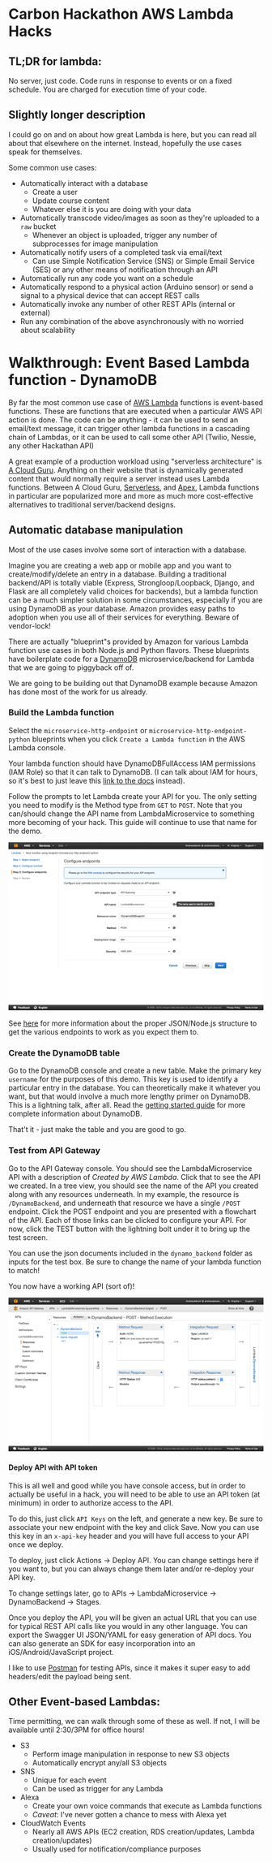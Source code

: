 # Carbon Hackathon AWS Lambda Hacks
## TL;DR for lambda: 
No server, just code. Code runs in response to events or on a fixed schedule. You are charged for execution time of your code.

## Slightly longer description
I could go on and on about how great Lambda is here, but you can read all about that elsewhere on the internet. Instead, hopefully the use cases speak for themselves.

Some common use cases:
- Automatically interact with a database
  * Create a user
  * Update course content
  * Whatever else it is you are doing with your data
- Automatically transcode video/images as soon as they're uploaded to a `raw` bucket
  * Whenever an object is uploaded, trigger any number of subprocesses for image manipulation
- Automatically notify users of a completed task via email/text
  * Can use Simple Notification Service (SNS) or Simple Email Service (SES) or any other means of notification through an API
- Automatically run any code you want on a schedule
- Automatically respond to a physical action (Arduino sensor) or send a signal to a physical device that can accept REST calls
- Automatically invoke any number of other REST APIs (internal or external)
- Run any combination of the above asynchronously with no worried about scalability

# Walkthrough: Event Based Lambda function - DynamoDB
By far the most common use case of [AWS Lambda](https://aws.amazon.com/documentation/lambda/) functions is event-based functions. These are functions that are executed when a particular AWS API action is done. The code can be anything - it can be used to send an email/text message, it can trigger other lambda functions in a cascading chain of Lambdas, or it can be used to call some other API (Twilio, Nessie, any other Hackathan API)

A great example of a production workload using "serverless architecture" is [A Cloud Guru](https://acloud.guru/). Anything on their website that is dynamically generated content that would normally require a server instead uses Lambda functions. Between A Cloud Guru, [Serverless](https://github.com/serverless/serverless), and [Apex](https://github.com/apex/apex), Lambda functions in particular are popularized more and more as much more cost-effective alternatives to traditional server/backend designs. 

## Automatic database manipulation
Most of the use cases involve some sort of interaction with a database.

Imagine you are creating a web app or mobile app and you want to create/modify/delete an entry in a database. Building a traditional backend/API is totally viable (Express, Strongloop/Loopback, Django, and Flask are all completely valid choices for backends), but a lambda function can be a much simpler solution in some circumstances, especially if you are using DynamoDB as your database. Amazon provides easy paths to adoption when you use all of their services for everything. Beware of vendor-lock! 

There are actually "blueprint"s provided by Amazon for various Lambda function use cases in both Node.js and Python flavors. These blueprints have boilerplate code for a [DynamoDB](http://docs.aws.amazon.com/amazondynamodb/latest/gettingstartedguide/Welcome.html) microservice/backend for Lambda that we are going to piggyback off of.

We are going to be building out that DynamoDB example because Amazon has done most of the work for us already.

### Build the Lambda function

Select the `microservice-http-endpoint` or `microservice-http-endpoint-python` blueprints when you click `Create a Lambda function` in the AWS Lambda console.

Your lambda function should have DynamoDBFullAccess IAM permissions (IAM Role) so that it can talk to DynamoDB. (I can talk about IAM for hours, so it's best to just leave this [link to the docs](https://aws.amazon.com/documentation/iam/) instead).

Follow the prompts to let Lambda create your API for you. The only setting you need to modify is the Method type from `GET` to `POST`. Note that you can/should change the API name from LambdaMicroservice to something more becoming of your hack. This guide will continue to use that name for the demo. 

![LambdaAPISetup](dynamo_backend/api_gateway_config.png)

See [here](http://docs.aws.amazon.com/amazondynamodb/latest/gettingstartedguide/GettingStarted.NodeJs.03.html#GettingStarted.NodeJs.03.01) for more information about the proper JSON/Node.js structure to get the various endpoints to work as you expect them to.

### Create the DynamoDB table
Go to the DynamoDB console and create a new table. Make the primary key `username` for the purposes of this demo. This key is used to identify a particular entry in the database. You can theoretically make it whatever you want, but that would involve a much more lengthy primer on DynamoDB. This is a lightning talk, after all. Read the [getting started guide](http://docs.aws.amazon.com/amazondynamodb/latest/gettingstartedguide/Welcome.html) for more complete information about DynamoDB. 

That't it - just make the table and you are good to go.
    
### Test from API Gateway
Go to the API Gateway console. You should see the LambdaMicroservice API with a description of _Created by AWS Lambda_. Click that to see the API we created. In a tree view, you should see the name of the API you created along with any resources underneath. In my example, the resource is `/DynamoBackend`, and underneath that resource we have a single `/POST` endpoint. Click the POST endpoint and you are presented with a flowchart of the API. Each of those links can be clicked to configure your API. For now, click the TEST button with the lightning bolt under it to bring up the test screen. 

You can use the json documents included in the `dynamo_backend` folder as inputs for the test box. Be sure to change the name of your lambda function to match!

You now have a working API (sort of)!

![Working API (sort of)](dynamo_backend/api_gateway_flowchart.png)

#### Deploy API with API token
This is all well and good while you have console access, but in order to actually be useful in a hack, you will need to be able to use an API token (at minimum) in order to authorize access to the API. 

To do this, just click `API Keys` on the left, and generate a new key. Be sure to associate your new endpoint with the key and click Save. Now you can use this key in an `x-api-key` header and you will have full access to your API once we deploy.

To deploy, just click Actions -> Deploy API. You can change settings here if you want to, but you can always change them later and/or re-deploy your API key. 

To change settings later, go to APIs -> LambdaMicroservice -> DynamoBackend -> Stages.

Once you deploy the API, you will be given an actual URL that you can use for typical REST API calls like you would in any other language. You can export the Swagger UI JSON/YAML for easy generation of API docs. You can also generate an SDK for easy incorporation into an iOS/Android/JavaScript project. 

I like to use [Postman](https://www.getpostman.com/) for testing APIs, since it makes it super easy to add headers/edit the payload being sent. 

## Other Event-based Lambdas:
Time permitting, we can walk through some of these as well. If not, I will be available until 2:30/3PM for office hours!

- S3
  * Perform image manipulation in response to new S3 objects
  * Automatically encrypt any/all S3 objects
- SNS
  * Unique for each event
  * Can be used as trigger for any Lambda
- Alexa
  * Create your own voice commands that execute as Lambda functions
  * _Caveat_: I've never gotten a chance to mess with Alexa yet
- CloudWatch Events
  * Nearly all AWS APIs (EC2 creation, RDS creation/updates, Lambda creation/updates)
  * Usually used for notification/compliance purposes
